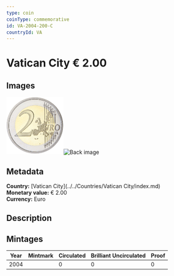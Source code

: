 ```yaml
---
type: coin
coinType: commemorative
id: VA-2004-200-C
countryId: VA
---
```


# Vatican City € 2.00

## Images

<img src="../../Images/common-2002-200.png" height="150" alt="Front image"><img src="Images/VA-2004-200-000.png" height="150" alt="Back image">

## Metadata

**Country:** [Vatican City](../../Countries/Vatican City/index.md)\
**Monetary value:** € 2.00\
**Currency:** Euro

## Description


## Mintages

| Year | Mintmark | Circulated | Brilliant Uncirculated | Proof |
| ---- | -------- | ---------- | ---------------------- | ----- |
| 2004 |  | 0| 0 | 0 |
